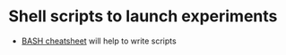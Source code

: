 # Shell scripts to launch experiments

* [BASH cheatsheet](https://devhints.io/bash) will help to write scripts